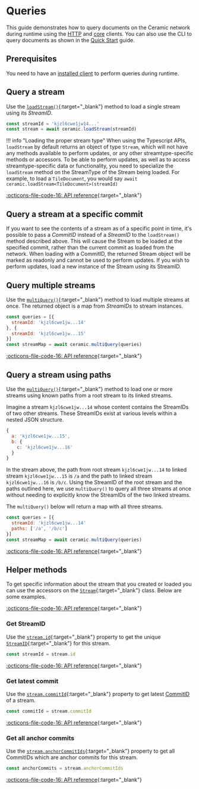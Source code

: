 # Queries
This guide demonstrates how to query documents on the Ceramic network during runtime using the [HTTP](../reference/javascript/clients.md) and [core](../reference/javascript/clients.md) clients. You can also use the CLI to query documents as shown in the [Quick Start](quick-start.md) guide.


## **Prerequisites**
You need to have an [installed client](installation.md) to perform queries during runtime.

## **Query a stream**
Use the [`loadStream()`](https://developers.ceramic.network/reference/typescript/interfaces/_ceramicnetwork_common.ceramicapi-1.html#loadstream){:target="_blank"} method to load a single stream using its *StreamID*.

``` javascript
const streamId = 'kjzl6cwe1jw14...'
const stream = await ceramic.loadStream(streamId)
```

!!! info "Loading the proper stream type"
    When using the Typescript APIs, `loadStream` by default returns an object of type `Stream`, which will not have any methods available to perform updates, or any other streamtype-specific methods or accessors.  To be able to perform updates, as well as to access streamtype-specific data or functionality, you need to specialize the `loadStream` method on the StreamType of the Stream being loaded. For example, to load a `TileDocument`, you would say `await ceramic.loadStream<TileDocument>(streamId)`

[:octicons-file-code-16: API reference](https://developers.ceramic.network/reference/typescript/interfaces/_ceramicnetwork_common.ceramicapi-1.html#loadstream){:target="_blank"}

## **Query a stream at a specific commit**

If you want to see the contents of a stream as of a specific point in time, it's possible to pass a *CommitID* instead of a *StreamID* to the `loadStream()` method described above. This will cause the Stream to be loaded at the specified commit, rather than the current commit as loaded from the network. When loading with a CommitID, the returned Stream object will be marked as readonly and cannot be used to perform updates. If you wish to perform updates, load a new instance of the Stream using its StreamID.

## **Query multiple streams**
Use the [`multiQuery()`](https://developers.ceramic.network/reference/typescript/classes/_ceramicnetwork_common.ceramicapi-1.html#multiquery){:target="_blank"} method to load multiple streams at once. The returned object is a map from *StreamIDs* to stream instances.

```javascript
const queries = [{
  streamId: 'kjzl6cwe1jw...14'
}, {
  streamId: 'kjzl6cwe1jw...15'
}]
const streamMap = await ceramic.multiQuery(queries)
```

[:octicons-file-code-16: API reference](https://developers.ceramic.network/reference/typescript/interfaces/_ceramicnetwork_common.multiquery-1.html){:target="_blank"}

## **Query a stream using paths**
Use the [`multiQuery()`](https://developers.ceramic.network/reference/typescript/classes/_ceramicnetwork_common.ceramicapi-1.html#multiquery){:target="_blank"} method to load one or more streams using known paths from a root stream to its linked streams.

Imagine a stream `kjzl6cwe1jw...14` whose content contains the StreamIDs of two other streams. These StreamIDs exist at various levels within a nested JSON structure.

```javascript
{
  a: 'kjzl6cwe1jw...15',
  b: {
    c: 'kjzl6cwe1jw...16'
  }
}
```

In the stream above, the path from root stream `kjzl6cwe1jw...14` to linked stream `kjzl6cwe1jw...15` is `/a` and the path to linked stream `kjzl6cwe1jw...16` is `/b/c`. Using the StreamID of the root stream and the paths outlined here, we use `multiQuery()` to query all three streams at once without needing to explicitly know the StreamIDs of the two linked streams.

The `multiQuery()` below will return a map with all three streams.

``` javascript
const queries = [{
  streamId: 'kjzl6cwe1jw...14'
  paths: ['/a', '/b/c']
}]
const streamMap = await ceramic.multiQuery(queries)
```

[:octicons-file-code-16: API reference](https://developers.ceramic.network/reference/typescript/interfaces/_ceramicnetwork_common.multiquery-1.html){:target="_blank"}


## **Helper methods**
To get specific information about the stream that you created or loaded you can use the accessors on the [`Stream`](https://developers.ceramic.network/reference/typescript/classes/_ceramicnetwork_common.stream-1.html){:target="_blank"} class. Below are some examples.

[:octicons-file-code-16: API reference](https://developers.ceramic.network/reference/typescript/classes/_ceramicnetwork_common.stream-1.html){:target="_blank"}

### Get StreamID
Use the [`stream.id`](https://developers.ceramic.network/reference/typescript/classes/_ceramicnetwork_common.stream-1.html#id){:target="_blank"} property to get the unique [`StreamID`](https://developers.ceramic.network/reference/typescript/classes/_ceramicnetwork_streamid.streamid-1.html){:target="_blank"} for this stream.

```javascript
const streamId = stream.id
```

[:octicons-file-code-16: API reference](https://developers.ceramic.network/reference/typescript/classes/_ceramicnetwork_common.stream-1.html#id){:target="_blank"}

### Get latest commit
Use the [`stream.commitId`](https://developers.ceramic.network/reference/typescript/classes/_ceramicnetwork_common.stream-1.html#commitid){:target="_blank"} property to get latest [CommitID](https://developers.ceramic.network/reference/typescript/classes/_ceramicnetwork_streamid.commitid-1.html) of a stream.

```javascript
const commitId = stream.commitId
```

[:octicons-file-code-16: API reference](https://developers.ceramic.network/reference/typescript/classes/_ceramicnetwork_streamid.commitid-1.html){:target="_blank"}

### Get all anchor commits
Use the [`stream.anchorCommitIds`](https://developers.ceramic.network/reference/typescript/classes/_ceramicnetwork_common.stream-1.html#anchorcommitids){:target="_blank"} property to get all CommitIDs which are anchor commits for this stream.

```javascript
const anchorCommits = stream.anchorCommitIds
```

[:octicons-file-code-16: API reference](https://developers.ceramic.network/reference/typescript/classes/_ceramicnetwork_common.stream-1.html#anchorcommitids){:target="_blank"}
